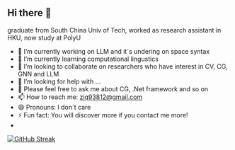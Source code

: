 ## Hi there 👋
graduate from South China Univ of Tech, worked as research assistant in HKU, now study at PolyU
- 🔭 I’m currently working on LLM and it`s undering on space syntax
- 🌱 I’m currently learning computational lingustics
- 👯 I’m looking to collaborate on researchers who have interest in CV, CG, GNN and LLM
- 🤔 I’m looking for help with ...
- 💬 Please feel free to ask me about CG, .Net framework and so on
- 📫 How to reach me: ziq93812@gmail.com
- 😄 Pronouns: I don`t care
- ⚡ Fun fact: You will discover more if you contact me more!
- 
[![GitHub Streak](https://streak-stats.demolab.com/?user=DenverCoder1)](https://git.io/streak-stats)
